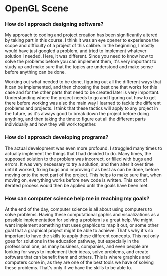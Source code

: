 # OpenGL Scene

### How do I approach designing software?

My approach to coding and project creation has been significantly altered by taking part in this course. I think it was an eye opener to experience the scope and difficulty of a project of this calibre. In the beginning, I mostly would have just googled a problem, and tried to implement whatever solution I needed. Here, it was different. Since you need to know how to solve the problems before you can implement them, it's very important to study up and make sure that the topics are understood and make sense before anything can be done.

Working out what needed to be done, figuring out all the different ways that it can be implemented, and then choosing the best one that works for this case and for the  other parts that need to be created later is very important. Understanding where the project needs to go and figuring out how to get there before working was also the main way I learned to tackle the different problems and projects. I think that these tactics will apply to any project in the future, as it's always good to break down the project before doing anything, and then taking the time to figure out all the different parts individually and how they will work together.

### How do I approach developing programs?

The actual development was even more profound. I struggled many times to actually implement the things that I had decided to do. Many times, the supposed solution to the problem was incorrect, or filled with bugs and errors. It was very necessary to try a solution, and then alter it over time until it worked, fixing bugs and improving it as best as can be done, before moving onto the next part of the project. This helps to make sure that, when moving on, everything works before new code is written. This sort of iterated process would then be applied until the goals have been met.

### How can computer science help me in reaching my goals?

At the end of the day, computer science is all about using computers to solve problems. Having these computational gaphis and visualizations as a possible implementation for solving a problem is a great help. We might want implement something that uses graphics to map it out, or some other goal that a graphical project might be able to achieve. That's why it's so important to have the skills to apply these different concepts. This not only goes for solutions in the education pathway, but especially in the professional one, as many business, companies, and even people are looking for ways to implement their ideas, solve problems, and create software that can benefit them and others. This is where graphics and computers come in, as they are one of the best tools we have of solving these problems. That's only if we have the skills to be able to.
